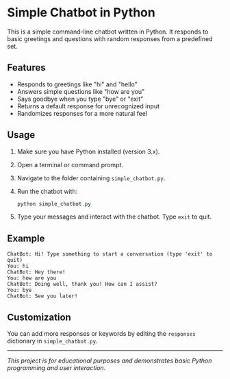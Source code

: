 # Simple Chatbot in Python

This is a simple command-line chatbot written in Python. It responds to basic greetings and questions with random responses from a predefined set.

## Features
- Responds to greetings like "hi" and "hello"
- Answers simple questions like "how are you"
- Says goodbye when you type "bye" or "exit"
- Returns a default response for unrecognized input
- Randomizes responses for a more natural feel

## Usage
1. Make sure you have Python installed (version 3.x).
2. Open a terminal or command prompt.
3. Navigate to the folder containing `simple_chatbot.py`.
4. Run the chatbot with:
   
   ```powershell
   python simple_chatbot.py
   ```
5. Type your messages and interact with the chatbot. Type `exit` to quit.

## Example
```
ChatBot: Hi! Type something to start a conversation (type 'exit' to quit)
You: hi
ChatBot: Hey there!
You: how are you
ChatBot: Doing well, thank you! How can I assist?
You: bye
ChatBot: See you later!
```

## Customization
You can add more responses or keywords by editing the `responses` dictionary in `simple_chatbot.py`.

---

*This project is for educational purposes and demonstrates basic Python programming and user interaction.*
